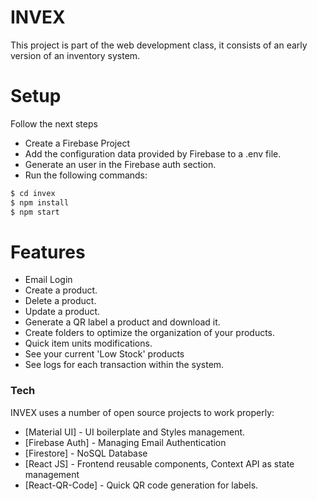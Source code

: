 # INVEX

This project is part of the web development class, it consists of an early version of an inventory system.

# Setup
Follow the next steps
 - Create a Firebase Project
 - Add the configuration data provided by Firebase to a .env file.
 - Generate an user in the Firebase auth section. 
 - Run the following commands:
```sh
$ cd invex
$ npm install
$ npm start
```
# Features
  - Email Login 
  - Create a product.
  - Delete a product.
  - Update a product.
  - Generate a QR label a product and download it.
  - Create folders to optimize the organization of your products.
  - Quick item units modifications.
  - See your current 'Low Stock' products 
  - See logs for each transaction within the system.

### Tech

INVEX uses a number of open source projects to work properly:

* [Material UI] - UI boilerplate and Styles management.
* [Firebase Auth] - Managing Email Authentication
* [Firestore] - NoSQL Database
* [React JS] - Frontend reusable components, Context API as state management
* [React-QR-Code] - Quick QR code generation for labels.
